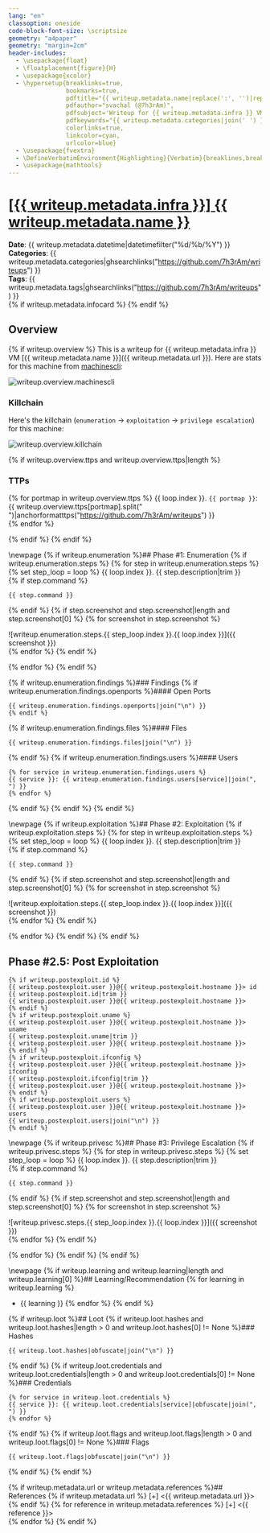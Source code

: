 ```yaml
---
lang: "en"
classoption: oneside
code-block-font-size: \scriptsize
geometry: "a4paper"
geometry: "margin=2cm"
header-includes:
  - \usepackage{float}
  - \floatplacement{figure}{H}
  - \usepackage{xcolor}
  - \hypersetup{breaklinks=true,
                bookmarks=true,
                pdftitle="{{ writeup.metadata.name|replace(':', '')|replace('#', '') }}",
                pdfauthor="svachal (@7h3rAm)",
                pdfsubject='Writeup for {{ writeup.metadata.infra }} VM {{ writeup.metadata.name|replace(':', '')|replace('#', '') }}',
                pdfkeywords="{{ writeup.metadata.categories|join(' ') }}",
                colorlinks=true,
                linkcolor=cyan,
                urlcolor=blue}
  - \usepackage{fvextra}
  - \DefineVerbatimEnvironment{Highlighting}{Verbatim}{breaklines,breakanywhere=true,commandchars=\\\{\}}
  - \usepackage{mathtools}
---
```


# [[{{ writeup.metadata.infra }}] {{ writeup.metadata.name }}]({{writeup.metadata.url}})

**Date**: {{ writeup.metadata.datetime|datetimefilter("%d/%b/%Y") }}  
**Categories**: {{ writeup.metadata.categories|ghsearchlinks("https://github.com/7h3rAm/writeups") }}  
**Tags**: {{ writeup.metadata.tags|ghsearchlinks("https://github.com/7h3rAm/writeups") }}  
{% if writeup.metadata.infocard %}
{% endif %}

## Overview
{% if writeup.overview %}
This is a writeup for {{ writeup.metadata.infra }} VM [{{ writeup.metadata.name }}]({{ writeup.metadata.url }}). Here are stats for this machine from [machinescli](https://github.com/7h3rAm/machinescli):

![writeup.overview.machinescli](./machinescli.png)

### Killchain
Here's the killchain (`enumeration` → `exploitation` → `privilege escalation`) for this machine:

![writeup.overview.killchain](./killchain.png)

{% if writeup.overview.ttps and writeup.overview.ttps|length %}

### TTPs
{% for portmap in writeup.overview.ttps %}
{{ loop.index }}\. `{{ portmap }}`: {{ writeup.overview.ttps[portmap].split(" ")|anchorformatttps("https://github.com/7h3rAm/writeups") }}  
{% endfor %}

{% endif %}
{% endif %}

\newpage
{% if writeup.enumeration %}## Phase #1: Enumeration
{% if writeup.enumeration.steps %}
{% for step in writeup.enumeration.steps %}
{% set step_loop = loop %}
{{ loop.index }}\. {{ step.description|trim }}  
{% if step.command %}
``` {.python .numberLines}
{{ step.command }}
```
{% endif %}
{% if step.screenshot and step.screenshot|length and step.screenshot[0] %}
{% for screenshot in step.screenshot %}

![writeup.enumeration.steps.{{ step_loop.index }}.{{ loop.index }}]({{ screenshot }})  
{% endfor %}
{% endif %}

{% endfor %}
{% endif %}

{% if writeup.enumeration.findings %}### Findings
{% if writeup.enumeration.findings.openports %}#### Open Ports
``` {.python .numberLines}
{{ writeup.enumeration.findings.openports|join("\n") }}
{% endif %}
```
{% if writeup.enumeration.findings.files %}#### Files
``` {.python .numberLines}
{{ writeup.enumeration.findings.files|join("\n") }}
```
{% endif %}
{% if writeup.enumeration.findings.users %}#### Users
``` {.python .numberLines}
{% for service in writeup.enumeration.findings.users %}
{{ service }}: {{ writeup.enumeration.findings.users[service]|join(", ") }}
{% endfor %}
```
{% endif %}
{% endif %}
{% endif %}

\newpage
{% if writeup.exploitation %}## Phase #2: Exploitation
{% if writeup.exploitation.steps %}
{% for step in writeup.exploitation.steps %}
{% set step_loop = loop %}
{{ loop.index }}\. {{ step.description|trim }}  
{% if step.command %}
``` {.python .numberLines}
{{ step.command }}
```
{% endif %}
{% if step.screenshot and step.screenshot|length and step.screenshot[0] %}
{% for screenshot in step.screenshot %}

![writeup.exploitation.steps.{{ step_loop.index }}.{{ loop.index }}]({{ screenshot }})  
{% endfor %}
{% endif %}

{% endfor %}
{% endif %}
{% endif %}

## Phase #2.5: Post Exploitation
``` {.python .numberLines}
{% if writeup.postexploit.id %}
{{ writeup.postexploit.user }}@{{ writeup.postexploit.hostname }}> id
{{ writeup.postexploit.id|trim }}
{{ writeup.postexploit.user }}@{{ writeup.postexploit.hostname }}>  
{% endif %}
{% if writeup.postexploit.uname %}
{{ writeup.postexploit.user }}@{{ writeup.postexploit.hostname }}> uname
{{ writeup.postexploit.uname|trim }}
{{ writeup.postexploit.user }}@{{ writeup.postexploit.hostname }}>  
{% endif %}
{% if writeup.postexploit.ifconfig %}
{{ writeup.postexploit.user }}@{{ writeup.postexploit.hostname }}> ifconfig
{{ writeup.postexploit.ifconfig|trim }}
{{ writeup.postexploit.user }}@{{ writeup.postexploit.hostname }}>  
{% endif %}
{% if writeup.postexploit.users %}
{{ writeup.postexploit.user }}@{{ writeup.postexploit.hostname }}> users
{{ writeup.postexploit.users|join("\n") }}
{% endif %}
```

\newpage
{% if writeup.privesc %}## Phase #3: Privilege Escalation
{% if writeup.privesc.steps %}
{% for step in writeup.privesc.steps %}
{% set step_loop = loop %}
{{ loop.index }}\. {{ step.description|trim }}  
{% if step.command %}
``` {.python .numberLines}
{{ step.command }}
```
{% endif %}
{% if step.screenshot and step.screenshot|length and step.screenshot[0] %}
{% for screenshot in step.screenshot %}

![writeup.privesc.steps.{{ step_loop.index }}.{{ loop.index }}]({{ screenshot }})  
{% endfor %}
{% endif %}

{% endfor %}
{% endif %}
{% endif %}

\newpage
{% if writeup.learning and writeup.learning|length and writeup.learning[0] %}## Learning/Recommendation
{% for learning in writeup.learning %}
* {{ learning }}
{% endfor %}
{% endif %}

{% if writeup.loot %}## Loot
{% if writeup.loot.hashes and writeup.loot.hashes|length > 0 and writeup.loot.hashes[0] != None %}### Hashes
``` {.python .numberLines}
{{ writeup.loot.hashes|obfuscate|join("\n") }}
```
{% endif %}
{% if writeup.loot.credentials and writeup.loot.credentials|length > 0 and writeup.loot.credentials[0] != None %}### Credentials
``` {.python .numberLines}
{% for service in writeup.loot.credentials %}
{{ service }}: {{ writeup.loot.credentials[service]|obfuscate|join(", ") }}
{% endfor %}
```
{% endif %}
{% if writeup.loot.flags and writeup.loot.flags|length > 0 and writeup.loot.flags[0] != None %}### Flags
``` {.python .numberLines}
{{ writeup.loot.flags|obfuscate|join("\n") }}
```
{% endif %}
{% endif %}

{% if writeup.metadata.url or writeup.metadata.references %}## References
{% if writeup.metadata.url %}
[+] <{{ writeup.metadata.url }}>  
{% endif %}
{% for reference in writeup.metadata.references %}
[+] <{{ reference }}>  
{% endfor %}
{% endif %}

